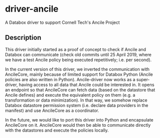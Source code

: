 # driver-ancile

A Databox driver to support Cornell Tech's Ancile Project


## Description

This driver initially started as a proof of concept to check if Ancile and Databox can communicate (check old commits until 25 April 2019, where we have a test Ancile policy being executed repetitively; i.e. per second).

In the current version of this driver, we inverted the communication with AncileCore, mainly because of limited support for Databox Python (Ancile policies are also written in Python). Ancile-driver now works as a super-driver, having access to all data that Ancile could be interested in. It opens an endpoint so that AncileCore can fetch data (based on the datastore that Ancile defines) and execute the equivalent policy on them (e.g. a transformation or data minimization). In that way, we somehow replace Databox datastore permission system (i.e. declare data providers in the manifest) and use AncileCore as a coordinator.

In the future, we would like to port this driver into Python and encapsulate AncileCore on it. AncileCore would then be able to communicate directly with the datastores and execute the policies locally.
